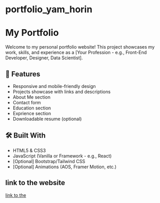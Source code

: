 # portfolio_yam_horin

# My Portfolio

Welcome to my personal portfolio website! This project showcases my work, skills, and experience as a [Your Profession - e.g., Front-End Developer, Designer, Data Scientist].

## 🚀 Features

- Responsive and mobile-friendly design
- Projects showcase with links and descriptions
- About Me section
- Contact form
- Education section
- Exprience section
- Downloadable resume (optional)

## 🛠️ Built With

- HTML5 & CSS3
- JavaScript (Vanilla or Framework - e.g., React)
- [Optional] Bootstrap/Tailwind CSS
- [Optional] Animations (AOS, Framer Motion, etc.)
## link to the website 
<a href="https://yamhorin.github.io/portfolio_yam_horin/">link to the</a>
